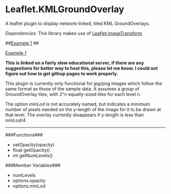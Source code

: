 # Leaflet.KMLGroundOverlay
A leaflet plugin to display network-linked, tiled KML GroundOverlays.

*Dependencies:* This library makes use of [Leaflet.imageTransform](https://github.com/ScanEx/Leaflet.imageTransform)

##[Example 1](http://terpconnect.umd.edu/~acartas/Leaflet.KMLGroundOverlay/examples/ex1.html) ##

[Example 1](http://terpconnect.umd.edu/~acartas/Leaflet.KMLGroundOverlay/examples/ex1.html) 

**This is linked on a fairly slow educational server, if there are any suggestions for better way to host this, please let me know. I could not figure out how to get githup pages to work properly.**

This plugin is currently only functional for jpg/png images which follow the same format as those of the sample data. It assumes a group of GroundOverlay tiles, with 2^n equally-sized tiles for each level n.

The option *minLod* is not accurately named, but indicates a minimum number of pixels needed on the y-length of the image for it to be drawn at that level. The overlay currently disappears if y-length is less than *minLod/4*.

----------

###Functions###

- setOpacity(opacity)
- float getOpacity()
- int getNumLevels()

###Member Variables###

- numLevels
- options.opacity
- options.minLod




